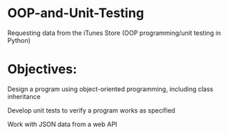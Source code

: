 # OOP-and-Unit-Testing
Requesting data from the iTunes Store (OOP programming/unit testing in Python)

# Objectives:
Design a program using object-oriented programming, including class inheritance

Develop unit tests to verify a program works as specified

Work with JSON data from a web API
 
